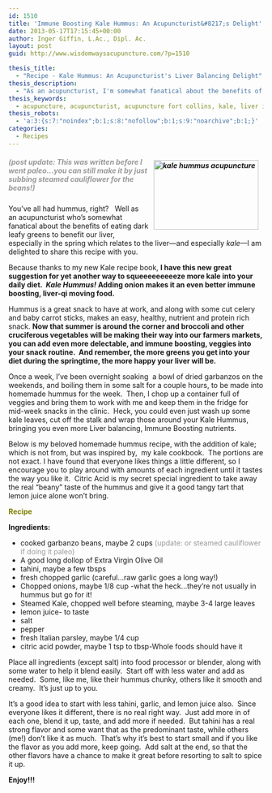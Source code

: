 ```yaml
---
id: 1510
title: 'Immune Boosting Kale Hummus: An Acupuncturist&#8217;s Delight'
date: 2013-05-17T17:15:45+00:00
author: Inger Giffin, L.Ac., Dipl. Ac.
layout: post
guid: http://www.wisdomwaysacupuncture.com/?p=1510

thesis_title:
  - "Recipe - Kale Hummus: An Acupuncturist's Liver Balancing Delight"
thesis_description:
  - "As an acupuncturist, I'm somewhat fanatical about the benefits of dark leafy greens, and particularly kale, for balancing your liver.  But it's always a challenge to eat enough as we'd like.  Here's an unusual way to squeeze more kale into your diet, which according to acupuncture theory, will help keep you balanced as we progress through spring."
thesis_keywords:
  - acupuncture, acupuncturist, acupuncture fort collins, kale, liver imbalance
thesis_robots:
  - 'a:3:{s:7:"noindex";b:1;s:8:"nofollow";b:1;s:9:"noarchive";b:1;}'
categories:
  - Recipes
---
```

##### <img src="https://origin.ih.constantcontact.com/fs124/1102844965003/img/158.jpg" alt="kale hummus acupuncture" width="207" height="137" align="right" border="0" hspace="10" vspace="5" /> <span style="color: #999999;">(post update: This was written before I went paleo&#8230;you can still make it by just subbing steamed cauliflower for the beans!)</span>

You&#8217;ve all had hummus, right?   Well as an acupuncturist who&#8217;s somewhat fanatical about the benefits of eating dark leafy greens to benefit our liver, especially in the spring which relates to the liver&#8212;and especially _kale_&#8212;I am delighted to share this recipe with you.

Because thanks to my new Kale recipe book, **I have this new great suggestion for yet another way to squeeeeeeeeeze more kale into your daily diet.  _Kale Hummus!_ Adding onion makes it an even better immune boosting, liver-qi moving food.**

Hummus is a great snack to have at work, and along with some cut celery and baby carrot sticks, makes an easy, healthy, nutrient and protein rich snack. **Now that summer is around the corner and broccoli and other cruciferous vegetables will be making their way into our farmers markets, you can add even more delectable, and immune boosting, veggies into your snack routine.  And remember, the more greens you get into your diet during the springtime, the more happy your liver will be.**

Once a week, I&#8217;ve been overnight soaking  a bowl of dried garbanzos on the weekends, and boiling them in some salt for a couple hours, to be made into homemade hummus for the week.  Then, I chop up a container full of veggies and bring them to work with me and keep them in the fridge for mid-week snacks in the clinic.  Heck, you could even just wash up some kale leaves, cut off the stalk and wrap those around your Kale Hummus, bringing you even more Liver balancing, Immune Boosting nutrients.

Below is my beloved homemade hummus recipe, with the addition of kale; which is not from, but was inspired by,  my kale cookbook.  The portions are not exact. I have found that everyone likes things a little different, so I encourage you to play around with amounts of each ingredient until it tastes the way you like it.  Citric Acid is my secret special ingredient to take away the real &#8220;beany&#8221; taste of the hummus and give it a good tangy tart that lemon juice alone won&#8217;t bring.

**<span style="color: #808000;">Recipe</span>**

**Ingredients:**

  * cooked garbanzo beans, maybe 2 cups <span style="color: #999999;">(update: or steamed cauliflower if doing it paleo)</span>
  * A good long dollop of Extra Virgin Olive Oil
  * tahini, maybe a few tbsps
  * fresh chopped garlic (careful&#8230;raw garlic goes a long way!)
  * Chopped onions, maybe 1/8 cup -what the heck&#8230;they&#8217;re not usually in hummus but go for it!
  * Steamed Kale, chopped well before steaming, maybe 3-4 large leaves
  * lemon juice- to taste
  * salt
  * pepper
  * fresh Italian parsley, maybe 1/4 cup
  * citric acid powder, maybe 1 tsp to tbsp-Whole foods should have it

Place all ingredients (except salt) into food processor or blender, along with some water to help it blend easily.  Start off with less water and add as needed.  Some, like me, like their hummus chunky, others like it smooth and creamy.  It&#8217;s just up to you.

It&#8217;s a good idea to start with less tahini, garlic, and lemon juice also.  Since everyone likes it different, there is no real right way.  Just add more in of each one, blend it up, taste, and add more if needed.  But tahini has a real strong flavor and some want that as the predominant taste, while others (me!) don&#8217;t like it as much.  That&#8217;s why it&#8217;s best to start small and if you like the flavor as you add more, keep going.  Add salt at the end, so that the other flavors have a chance to make it great before resorting to salt to spice it up.

**Enjoy!!!**